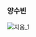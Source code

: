 
### 양수빈
![지움_1](https://user-images.githubusercontent.com/51535640/87578395-5142f180-c70f-11ea-8b37-3380147a0cb9.gif)

